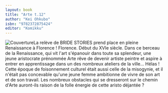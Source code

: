 ```yaml
---
layout: book
title: "Arte t.12"
author: "Kei Ohkubo"
isbn: "9782372875424"
editor: "Komikku"
---
```

![Couverture](/img/9782372875424.jpg)La relève de BRIDE STORIES prend place en pleine Renaissance à Florence ! Florence. Début du XVIe siècle. Dans ce berceau de la Renaissance, qui vit l'art s'épanouir dans toute sa splendeur, une jeune aristocrate prénommée Arte rêve de devenir artiste peintre et aspire à entrer en apprentissage dans un des nombreux ateliers de la ville... Hélas ! Cette époque de foisonnement culturel était aussi celle de la misogynie, et il n'était pas concevable qu'une jeune femme ambitionne de vivre de son art et de son travail.
Les nombreux obstacles qui se dresseront sur le chemin d'Arte auront-ils raison de la folle énergie de cette aristo déjantée ?
